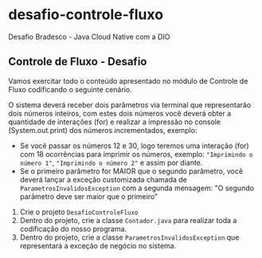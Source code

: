 # desafio-controle-fluxo
Desafio Bradesco - Java Cloud Native com a DIO
## Controle de Fluxo - Desafio

Vamos exercitar todo o conteúdo apresentado no módulo de Controle de Fluxo codificando o seguinte cenário.

O sistema deverá receber dois parâmetros via terminal que representarão dois números inteiros, com estes dois números você deverá obter a quantidade de interações (for) e realizar a impressão no console (System.out.print) dos números incrementados, exemplo:

* Se você passar os números 12 e 30, logo teremos uma interação (for) com 18 ocorrências para imprimir os números, exemplo: `"Imprimindo o número 1"`, `"Imprimindo o número 2"` e assim por diante.
* Se o primeiro parâmetro for MAIOR que o segundo parâmetro, você deverá lançar a exceção customizada chamada de `ParametrosInvalidosException` com a segunda mensagem: "O segundo parâmetro deve ser maior que o primeiro"   


1. Crie o projeto `DesafioControleFluxo`
2. Dentro do projeto, crie a classe `Contador.java` para realizar toda a codificação do nosso programa.
3. Dentro do projeto, crie a classe `ParametrosInvalidosException` que representará a exceção de negócio no sistema. 
